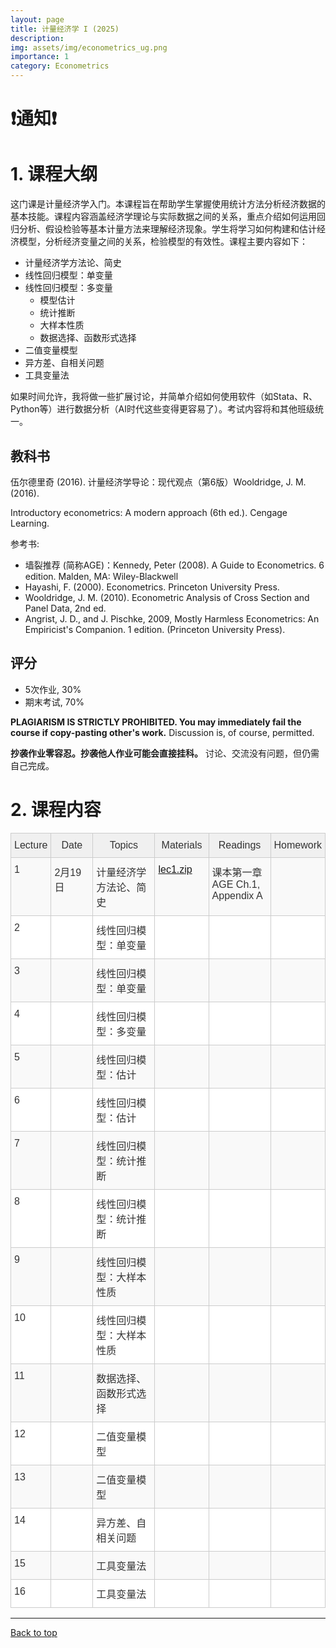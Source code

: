 ```yaml
---
layout: page
title: 计量经济学 I (2025)
description: 
img: assets/img/econometrics_ug.png
importance: 1
category: Econometrics
---
```


# ❗️通知❗️


# 1. 课程大纲

这门课是计量经济学入门。本课程旨在帮助学生掌握使用统计方法分析经济数据的基本技能。课程内容涵盖经济学理论与实际数据之间的关系，重点介绍如何运用回归分析、假设检验等基本计量方法来理解经济现象。学生将学习如何构建和估计经济模型，分析经济变量之间的关系，检验模型的有效性。课程主要内容如下：

- 计量经济学方法论、简史
- 线性回归模型：单变量
- 线性回归模型：多变量
  - 模型估计
  - 统计推断
  - 大样本性质
  - 数据选择、函数形式选择
- 二值变量模型
- 异方差、自相关问题
- 工具变量法

如果时间允许，我将做一些扩展讨论，并简单介绍如何使用软件（如Stata、R、Python等）进行数据分析（AI时代这些变得更容易了）。考试内容将和其他班级统一。

## 教科书

伍尔德里奇 (2016). 计量经济学导论：现代观点（第6版）Wooldridge, J. M. (2016). 

Introductory econometrics: A modern approach (6th ed.). Cengage Learning.

参考书:
- 墙裂推荐 (简称AGE)：Kennedy, Peter (2008). A Guide to Econometrics. 6 edition. Malden, MA: Wiley-Blackwell
- Hayashi, F. (2000). Econometrics. Princeton University Press.
- Wooldridge, J. M. (2010). Econometric Analysis of Cross Section and Panel Data, 2nd ed.
- Angrist, J. D., and J. Pischke, 2009, Mostly Harmless Econometrics: An Empiricist's Companion. 1 edition. (Princeton University Press).

## 评分
- 5次作业, 30%
- 期末考试, 70%


**PLAGIARISM IS STRICTLY PROHIBITED. You may immediately fail the course if copy-pasting other's work.** Discussion is, of course, permitted.

**抄袭作业零容忍。抄袭他人作业可能会直接挂科。** 讨论、交流没有问题，但仍需自己完成。

# 2. 课程内容
<style type="text/css">
.tg  { 
    border-collapse:collapse;
    border-color:#ccc;
    border-spacing:0;
    width: 100%; /* Increase the width of the whole table */
    table-layout: auto; /* Adjusts based on content */
}
.tg td {
    background-color:#fff;
    border-color:#ccc;
    border-style:solid;
    border-width:1px;
    color:#333;
    font-family:Arial, sans-serif;
    font-size:16px;
    overflow:hidden;
    padding:10px 5px;
    word-break:normal;
}
.tg th {
    background-color:#f0f0f0;
    border-color:#ccc;
    border-style:solid;
    border-width:1px;
    color:#333;
    font-family:Arial, sans-serif;
    font-size:16px;
    font-weight:normal;
    overflow:hidden;
    padding:10px 5px;
    word-break:normal;
}
.tg .tg-v16d {
    background-color:#f9f9f9;
    border-color:#cccccc;
    text-align:left;
    vertical-align:top;
}
.tg .tg-65iu {
    border-color:#cccccc;
    text-align:left;
    vertical-align:top;
}
.tg .tg-o57c {
    border-color:#cccccc;
    text-align:center;
    vertical-align:top;
}
</style>
<table class="tg">
<colgroup>
<col style="width: 56px">
<col style="width: 114px">
<col style="width: 190px">
<col style="width: 108px">
<col style="width: 142px">
<col style="width: 78px">
</colgroup>
<thead>
  <tr>
    <th class="tg-o57c">Lecture</th>
    <th class="tg-o57c">Date</th>
    <th class="tg-o57c">Topics</th>
    <th class="tg-o57c">Materials</th>
    <th class="tg-o57c">Readings</th>
    <th class="tg-o57c">Homework</th>
  </tr>
</thead>
<tbody>
  <tr>
    <td class="tg-v16d">1</td>
    <td class="tg-v16d">2月19日</td>
    <td class="tg-v16d"> 计量经济学方法论、简史 </td>
    <td class="tg-v16d">
    <a href="/assets/courses/econometrics_ug/lec1.zip" target="_blank" rel="noopener noreferrer">lec1.zip</a>
    </td>
    <td class="tg-v16d">
      课本第一章 <br>
      AGE Ch.1, Appendix A
    </td>
    <td class="tg-v16d"></td>
  </tr>
  <tr>
    <td class="tg-65iu">2</td>
    <td class="tg-65iu"> </td>
    <td class="tg-65iu"> 线性回归模型：单变量 </td>
    <td class="tg-65iu">
    </td>
    <td class="tg-65iu">
    </td>
    <td class="tg-65iu">
    </td>
  </tr>
  <tr>
    <td class="tg-v16d">3</td>
    <td class="tg-v16d"> </td>
    <td class="tg-v16d"> 线性回归模型：单变量 </td>
    <td class="tg-v16d">
    </td>
    <td class="tg-v16d">
    </td>
    <td class="tg-v16d"></td>
  </tr>
  <tr>
    <td class="tg-65iu">4</td>
    <td class="tg-65iu"> </td>
    <td class="tg-65iu"> 线性回归模型：多变量 </td>
    <td class="tg-65iu">
    </td>
    <td class="tg-65iu">
    </td>
    <td class="tg-65iu">
    </td>
  </tr>
  <tr>
    <td class="tg-v16d">5</td>
    <td class="tg-v16d"> </td>
    <td class="tg-v16d"> 线性回归模型：估计 </td>
    <td class="tg-v16d">
    </td>
    <td class="tg-v16d">
    </td>
    <td class="tg-v16d">
    </td>
  </tr>
  <tr>
    <td class="tg-65iu">6</td>
    <td class="tg-65iu"> </td>
    <td class="tg-65iu"> 线性回归模型：估计 </td>
    <td class="tg-65iu">
    </td>
    <td class="tg-65iu">
    </td>
    <td class="tg-65iu">
    </td>
  </tr>
  <tr>
    <td class="tg-v16d">7</td>
    <td class="tg-v16d"> </td>
    <td class="tg-v16d"> 线性回归模型：统计推断 </td>
    <td class="tg-v16d">
    </td>
    <td class="tg-v16d">
    </td>
    <td class="tg-v16d">
    </td>
  </tr>
  <tr>
    <td class="tg-65iu">8</td>
    <td class="tg-65iu"> </td>
    <td class="tg-65iu">
    线性回归模型：统计推断 
    </td>
    <td class="tg-65iu">
    </td>
    <td class="tg-65iu">
    </td>
    <td class="tg-65iu">
    </td>
  </tr>
  <tr>
    <td class="tg-v16d">9</td>
    <td class="tg-v16d"> </td>
    <td class="tg-v16d">
    线性回归模型：大样本性质
    </td>
    <td class="tg-v16d">
    </td>
    <td class="tg-v16d">
    </td>
    <td class="tg-v16d"> </td>
  </tr>
  <tr>
    <td class="tg-65iu">10</td>
    <td class="tg-65iu"> </td>
    <td class="tg-65iu">
    线性回归模型：大样本性质
    </td>
    <td class="tg-65iu">
    </td>
    <td class="tg-65iu">
    </td>
    <td class="tg-65iu"> </td>
  </tr>
  <tr>
    <td class="tg-v16d">11</td>
    <td class="tg-v16d"> </td>
    <td class="tg-v16d">
    数据选择、函数形式选择
    </td>
    <td class="tg-v16d">
    </td>
    <td class="tg-v16d">
    </td>
    <td class="tg-v16d"> </td>
  </tr>
  <tr>
    <td class="tg-65iu">12</td>
    <td class="tg-65iu"> </td>
    <td class="tg-65iu">
    二值变量模型
    </td>
    <td class="tg-65iu">
    </td>
    <td class="tg-65iu">
    </td>
    <td class="tg-65iu"> </td>
  </tr>
  <tr>
    <td class="tg-v16d">13</td>
    <td class="tg-v16d"> </td>
    <td class="tg-v16d">
    二值变量模型
    </td>
    <td class="tg-v16d">
    </td>
    <td class="tg-v16d">
    </td>
    <td class="tg-v16d"> </td>
  </tr>
  <tr>
    <td class="tg-65iu">14</td>
    <td class="tg-65iu"> </td>
    <td class="tg-65iu">
    异方差、自相关问题
    </td>
    <td class="tg-65iu">
    </td>
    <td class="tg-65iu">
    </td>
    <td class="tg-65iu"> </td>
  </tr>
  <tr>
    <td class="tg-v16d">15</td>
    <td class="tg-v16d"> </td>
    <td class="tg-v16d">
    工具变量法
    </td>
    <td class="tg-v16d">
    </td>
    <td class="tg-v16d">
    </td>
    <td class="tg-v16d"> </td>
  </tr>
  <tr>
    <td class="tg-65iu">16</td>
    <td class="tg-65iu"> </td>
    <td class="tg-65iu">
    工具变量法
    </td>
    <td class="tg-65iu">
    </td>
    <td class="tg-65iu">
    </td>
    <td class="tg-65iu"> </td>
  </tr>
</tbody>
</table>

-----
[Back to top](#)